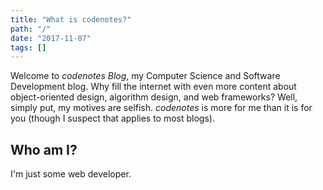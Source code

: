 ```yaml
---
title: "What is codenotes?"
path: "/"
date: "2017-11-07"
tags: []
---
```


Welcome to *codenotes Blog*, my Computer Science and Software Development blog.  Why fill the internet with even more content about object-oriented design, algorithm design, and web frameworks?  Well, simply put, my motives are selfish. *codenotes* is more for me than it is for you (though I suspect that applies to most blogs).

## Who am I?

I'm just some web developer.
